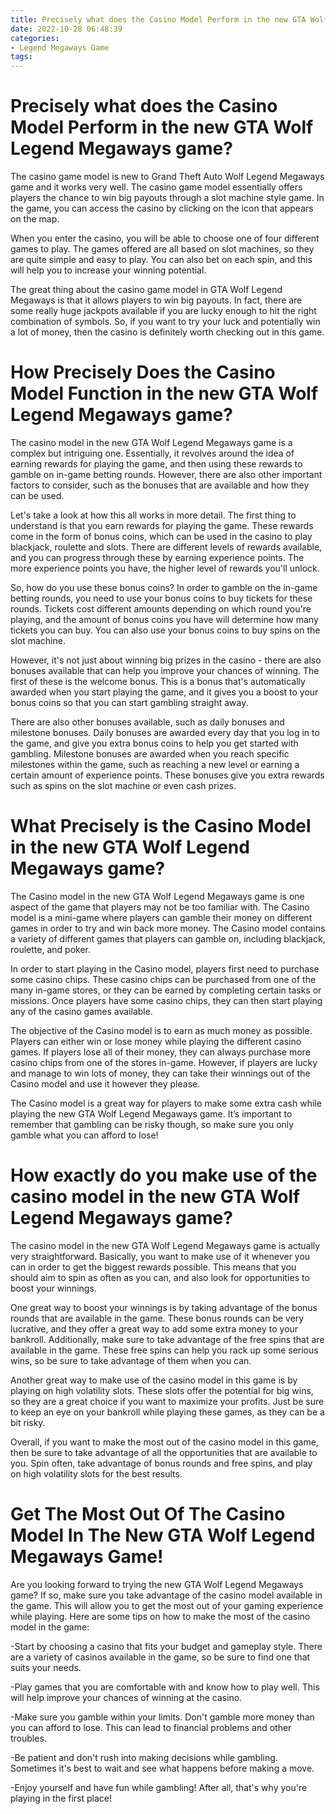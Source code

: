 ```yaml
---
title: Precisely what does the Casino Model Perform in the new GTA Wolf Legend Megaways game 
date: 2022-10-28 06:48:39
categories:
- Legend Megaways Game
tags:
---
```



#  Precisely what does the Casino Model Perform in the new GTA Wolf Legend Megaways game? 

The casino game model is new to Grand Theft Auto Wolf Legend Megaways game and it works very well. The casino game model essentially offers players the chance to win big payouts through a slot machine style game. In the game, you can access the casino by clicking on the icon that appears on the map.

When you enter the casino, you will be able to choose one of four different games to play. The games offered are all based on slot machines, so they are quite simple and easy to play. You can also bet on each spin, and this will help you to increase your winning potential.

The great thing about the casino game model in GTA Wolf Legend Megaways is that it allows players to win big payouts. In fact, there are some really huge jackpots available if you are lucky enough to hit the right combination of symbols. So, if you want to try your luck and potentially win a lot of money, then the casino is definitely worth checking out in this game.

#  How Precisely Does the Casino Model Function in the new GTA Wolf Legend Megaways game? 

The casino model in the new GTA Wolf Legend Megaways game is a complex but intriguing one. Essentially, it revolves around the idea of earning rewards for playing the game, and then using these rewards to gamble on in-game betting rounds. However, there are also other important factors to consider, such as the bonuses that are available and how they can be used.

Let's take a look at how this all works in more detail. The first thing to understand is that you earn rewards for playing the game. These rewards come in the form of bonus coins, which can be used in the casino to play blackjack, roulette and slots. There are different levels of rewards available, and you can progress through these by earning experience points. The more experience points you have, the higher level of rewards you'll unlock.

So, how do you use these bonus coins? In order to gamble on the in-game betting rounds, you need to use your bonus coins to buy tickets for these rounds. Tickets cost different amounts depending on which round you're playing, and the amount of bonus coins you have will determine how many tickets you can buy. You can also use your bonus coins to buy spins on the slot machine.

However, it's not just about winning big prizes in the casino - there are also bonuses available that can help you improve your chances of winning. The first of these is the welcome bonus. This is a bonus that's automatically awarded when you start playing the game, and it gives you a boost to your bonus coins so that you can start gambling straight away.

There are also other bonuses available, such as daily bonuses and milestone bonuses. Daily bonuses are awarded every day that you log in to the game, and give you extra bonus coins to help you get started with gambling. Milestone bonuses are awarded when you reach specific milestones within the game, such as reaching a new level or earning a certain amount of experience points. These bonuses give you extra rewards such as spins on the slot machine or even cash prizes.

#  What Precisely is the Casino Model in the new GTA Wolf Legend Megaways game? 

The Casino model in the new GTA Wolf Legend Megaways game is one aspect of the game that players may not be too familiar with. The Casino model is a mini-game where players can gamble their money on different games in order to try and win back more money. The Casino model contains a variety of different games that players can gamble on, including blackjack, roulette, and poker.

In order to start playing in the Casino model, players first need to purchase some casino chips. These casino chips can be purchased from one of the many in-game stores, or they can be earned by completing certain tasks or missions. Once players have some casino chips, they can then start playing any of the casino games available.

The objective of the Casino model is to earn as much money as possible. Players can either win or lose money while playing the different casino games. If players lose all of their money, they can always purchase more casino chips from one of the stores in-game. However, if players are lucky and manage to win lots of money, they can take their winnings out of the Casino model and use it however they please.

The Casino model is a great way for players to make some extra cash while playing the new GTA Wolf Legend Megaways game. It’s important to remember that gambling can be risky though, so make sure you only gamble what you can afford to lose!

#  How exactly do you make use of the casino model in the new GTA Wolf Legend Megaways game? 

The casino model in the new GTA Wolf Legend Megaways game is actually very straightforward. Basically, you want to make use of it whenever you can in order to get the biggest rewards possible. This means that you should aim to spin as often as you can, and also look for opportunities to boost your winnings.

One great way to boost your winnings is by taking advantage of the bonus rounds that are available in the game. These bonus rounds can be very lucrative, and they offer a great way to add some extra money to your bankroll. Additionally, make sure to take advantage of the free spins that are available in the game. These free spins can help you rack up some serious wins, so be sure to take advantage of them when you can.

Another great way to make use of the casino model in this game is by playing on high volatility slots. These slots offer the potential for big wins, so they are a great choice if you want to maximize your profits. Just be sure to keep an eye on your bankroll while playing these games, as they can be a bit risky.

Overall, if you want to make the most out of the casino model in this game, then be sure to take advantage of all the opportunities that are available to you. Spin often, take advantage of bonus rounds and free spins, and play on high volatility slots for the best results.

#  Get The Most Out Of The Casino Model In The New GTA Wolf Legend Megaways Game!

Are you looking forward to trying the new GTA Wolf Legend Megaways game? If so, make sure you take advantage of the casino model available in the game. This will allow you to get the most out of your gaming experience while playing. Here are some tips on how to make the most of the casino model in the game:

-Start by choosing a casino that fits your budget and gameplay style. There are a variety of casinos available in the game, so be sure to find one that suits your needs.

-Play games that you are comfortable with and know how to play well. This will help improve your chances of winning at the casino.

-Make sure you gamble within your limits. Don't gamble more money than you can afford to lose. This can lead to financial problems and other troubles.

-Be patient and don't rush into making decisions while gambling. Sometimes it's best to wait and see what happens before making a move.

-Enjoy yourself and have fun while gambling! After all, that's why you're playing in the first place!